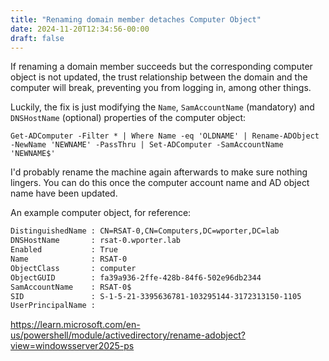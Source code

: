 ```yaml
---
title: "Renaming domain member detaches Computer Object"
date: 2024-11-20T12:34:56-00:00
draft: false
---
```


If renaming a domain member succeeds but the corresponding computer object is not updated, the trust relationship between the domain and the computer will break, preventing you from logging in, among other things.

Luckily, the fix is just modifying the `Name`, `SamAccountName` (mandatory) and `DNSHostName` (optional) properties of the computer object:

```pwsh
Get-ADComputer -Filter * | Where Name -eq 'OLDNAME' | Rename-ADObject -NewName 'NEWNAME' -PassThru | Set-ADComputer -SamAccountName 'NEWNAME$'
```

I'd probably rename the machine again afterwards to make sure nothing lingers. You can do this once the computer account name and AD object name have been updated.

An example computer object, for reference:

```txt
DistinguishedName : CN=RSAT-0,CN=Computers,DC=wporter,DC=lab
DNSHostName       : rsat-0.wporter.lab
Enabled           : True
Name              : RSAT-0
ObjectClass       : computer
ObjectGUID        : fa39a936-2ffe-428b-84f6-502e96db2344
SamAccountName    : RSAT-0$
SID               : S-1-5-21-3395636781-103295144-3172313150-1105
UserPrincipalName :
```

https://learn.microsoft.com/en-us/powershell/module/activedirectory/rename-adobject?view=windowsserver2025-ps